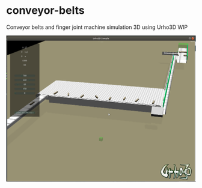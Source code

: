 # conveyor-belts
Conveyor belts and finger joint machine simulation 3D using Urho3D WIP


![Conveyor-belts Screenshot](./conveyor-belts-screenshot.png)

